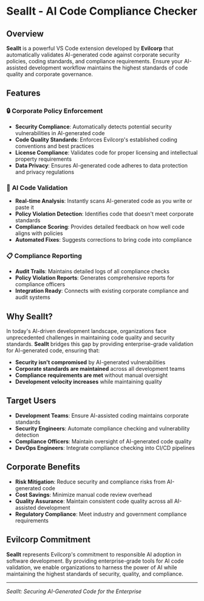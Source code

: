 # SealIt - AI Code Compliance Checker

## Overview

**SealIt** is a powerful VS Code extension developed by **Evilcorp** that automatically validates AI-generated code against corporate security policies, coding standards, and compliance requirements. Ensure your AI-assisted development workflow maintains the highest standards of code quality and corporate governance.

## Features

### 🔒 **Corporate Policy Enforcement**
- **Security Compliance**: Automatically detects potential security vulnerabilities in AI-generated code
- **Code Quality Standards**: Enforces Evilcorp's established coding conventions and best practices
- **License Compliance**: Validates code for proper licensing and intellectual property requirements
- **Data Privacy**: Ensures AI-generated code adheres to data protection and privacy regulations

### 🤖 **AI Code Validation**
- **Real-time Analysis**: Instantly scans AI-generated code as you write or paste it
- **Policy Violation Detection**: Identifies code that doesn't meet corporate standards
- **Compliance Scoring**: Provides detailed feedback on how well code aligns with policies
- **Automated Fixes**: Suggests corrections to bring code into compliance

### 📋 **Compliance Reporting**
- **Audit Trails**: Maintains detailed logs of all compliance checks
- **Policy Violation Reports**: Generates comprehensive reports for compliance officers
- **Integration Ready**: Connects with existing corporate compliance and audit systems

## Why SealIt?

In today's AI-driven development landscape, organizations face unprecedented challenges in maintaining code quality and security standards. **SealIt** bridges this gap by providing enterprise-grade validation for AI-generated code, ensuring that:

- **Security isn't compromised** by AI-generated vulnerabilities
- **Corporate standards are maintained** across all development teams
- **Compliance requirements are met** without manual oversight
- **Development velocity increases** while maintaining quality

## Target Users

- **Development Teams**: Ensure AI-assisted coding maintains corporate standards
- **Security Engineers**: Automate compliance checking and vulnerability detection
- **Compliance Officers**: Maintain oversight of AI-generated code quality
- **DevOps Engineers**: Integrate compliance checking into CI/CD pipelines

## Corporate Benefits

- **Risk Mitigation**: Reduce security and compliance risks from AI-generated code
- **Cost Savings**: Minimize manual code review overhead
- **Quality Assurance**: Maintain consistent code quality across all AI-assisted development
- **Regulatory Compliance**: Meet industry and government compliance requirements

## Evilcorp Commitment

**SealIt** represents Evilcorp's commitment to responsible AI adoption in software development. By providing enterprise-grade tools for AI code validation, we enable organizations to harness the power of AI while maintaining the highest standards of security, quality, and compliance.

---

*SealIt: Securing AI-Generated Code for the Enterprise*
